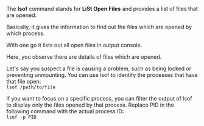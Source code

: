 
The **lsof** command stands for **LiSt Open Files** and provides a list of files that are opened. 

Basically, it gives the information to find out the files which are opened by which process. 

With one go it lists out all open files in output console.

Here, you observe there are details of files which are opened. 





Let's say you suspect a file is causing a problem, such as being locked or preventing unmounting. You can use lsof to identify the processes that have that file open:    
`lsof /path/to/file`   




If you want to focus on a specific process, you can filter the output of lsof to display only the files opened by that process. Replace PID in the following command with the actual process ID:   
`lsof -p PID`  



